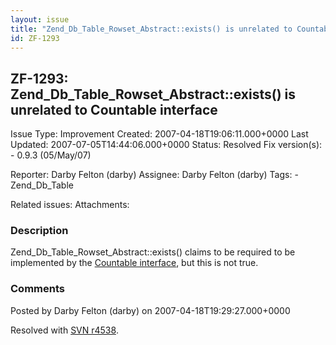 ```yaml
---
layout: issue
title: "Zend_Db_Table_Rowset_Abstract::exists() is unrelated to Countable interface"
id: ZF-1293
---
```


ZF-1293: Zend\_Db\_Table\_Rowset\_Abstract::exists() is unrelated to Countable interface
----------------------------------------------------------------------------------------

 Issue Type: Improvement Created: 2007-04-18T19:06:11.000+0000 Last Updated: 2007-07-05T14:44:06.000+0000 Status: Resolved Fix version(s): - 0.9.3 (05/May/07)
 
 Reporter:  Darby Felton (darby)  Assignee:  Darby Felton (darby)  Tags: - Zend\_Db\_Table
 
 Related issues: 
 Attachments: 
### Description

Zend\_Db\_Table\_Rowset\_Abstract::exists() claims to be required to be implemented by the [Countable interface](http://www.php.net/~helly/php/ext/spl/interfaceCountable.html), but this is not true.

 

 

### Comments

Posted by Darby Felton (darby) on 2007-04-18T19:29:27.000+0000

Resolved with [SVN r4538](http://framework.zend.com/fisheye/changelog/Zend_Framework/?cs=4538).

 

 